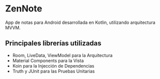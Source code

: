 # ZenNote
App de notas para Android desarrollada en Kotlin, utilizando arquitectura MVVM.


## Principales librerías utilizadas
- Room, LiveData, ViewModel para la Arquitectura
- Material Components para la Vista
- Koin para la Injección de Dependencias
- Truth y JUnit para las Pruebas Unitarias


